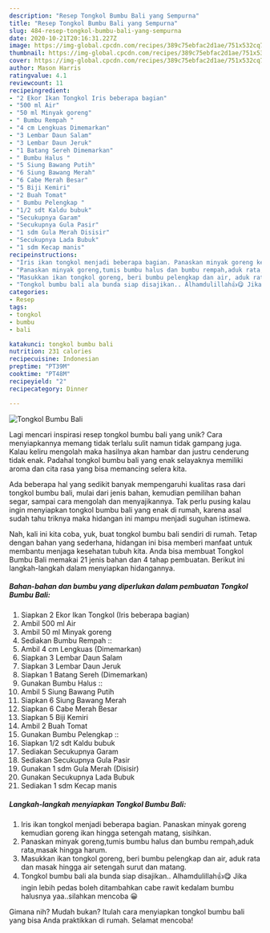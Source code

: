 ```yaml
---
description: "Resep Tongkol Bumbu Bali yang Sempurna"
title: "Resep Tongkol Bumbu Bali yang Sempurna"
slug: 484-resep-tongkol-bumbu-bali-yang-sempurna
date: 2020-10-21T20:16:31.227Z
image: https://img-global.cpcdn.com/recipes/389c75ebfac2d1ae/751x532cq70/tongkol-bumbu-bali-foto-resep-utama.jpg
thumbnail: https://img-global.cpcdn.com/recipes/389c75ebfac2d1ae/751x532cq70/tongkol-bumbu-bali-foto-resep-utama.jpg
cover: https://img-global.cpcdn.com/recipes/389c75ebfac2d1ae/751x532cq70/tongkol-bumbu-bali-foto-resep-utama.jpg
author: Mason Harris
ratingvalue: 4.1
reviewcount: 11
recipeingredient:
- "2 Ekor Ikan Tongkol Iris beberapa bagian"
- "500 ml Air"
- "50 ml Minyak goreng"
- " Bumbu Rempah "
- "4 cm Lengkuas Dimemarkan"
- "3 Lembar Daun Salam"
- "3 Lembar Daun Jeruk"
- "1 Batang Sereh Dimemarkan"
- " Bumbu Halus "
- "5 Siung Bawang Putih"
- "6 Siung Bawang Merah"
- "6 Cabe Merah Besar"
- "5 Biji Kemiri"
- "2 Buah Tomat"
- " Bumbu Pelengkap "
- "1/2 sdt Kaldu bubuk"
- "Secukupnya Garam"
- "Secukupnya Gula Pasir"
- "1 sdm Gula Merah Disisir"
- "Secukupnya Lada Bubuk"
- "1 sdm Kecap manis"
recipeinstructions:
- "Iris ikan tongkol menjadi beberapa bagian. Panaskan minyak goreng kemudian goreng ikan hingga setengah matang, sisihkan."
- "Panaskan minyak goreng,tumis bumbu halus dan bumbu rempah,aduk rata,masak hingga harum."
- "Masukkan ikan tongkol goreng, beri bumbu pelengkap dan air, aduk rata dan masak hingga air setengah surut dan matang."
- "Tongkol bumbu bali ala bunda siap disajikan.. Alhamdulillah👍😋 Jika ingin lebih pedas boleh ditambahkan cabe rawit kedalam bumbu halusnya yaa..silahkan mencoba 😀"
categories:
- Resep
tags:
- tongkol
- bumbu
- bali

katakunci: tongkol bumbu bali 
nutrition: 231 calories
recipecuisine: Indonesian
preptime: "PT39M"
cooktime: "PT48M"
recipeyield: "2"
recipecategory: Dinner

---
```



![Tongkol Bumbu Bali](https://img-global.cpcdn.com/recipes/389c75ebfac2d1ae/751x532cq70/tongkol-bumbu-bali-foto-resep-utama.jpg)

Lagi mencari inspirasi resep tongkol bumbu bali yang unik? Cara menyiapkannya memang tidak terlalu sulit namun tidak gampang juga. Kalau keliru mengolah maka hasilnya akan hambar dan justru cenderung tidak enak. Padahal tongkol bumbu bali yang enak selayaknya memiliki aroma dan cita rasa yang bisa memancing selera kita.

Ada beberapa hal yang sedikit banyak mempengaruhi kualitas rasa dari tongkol bumbu bali, mulai dari jenis bahan, kemudian pemilihan bahan segar, sampai cara mengolah dan menyajikannya. Tak perlu pusing kalau ingin menyiapkan tongkol bumbu bali yang enak di rumah, karena asal sudah tahu triknya maka hidangan ini mampu menjadi suguhan istimewa.




Nah, kali ini kita coba, yuk, buat tongkol bumbu bali sendiri di rumah. Tetap dengan bahan yang sederhana, hidangan ini bisa memberi manfaat untuk membantu menjaga kesehatan tubuh kita. Anda bisa membuat Tongkol Bumbu Bali memakai 21 jenis bahan dan 4 tahap pembuatan. Berikut ini langkah-langkah dalam menyiapkan hidangannya.

<!--inarticleads1-->

##### Bahan-bahan dan bumbu yang diperlukan dalam pembuatan Tongkol Bumbu Bali:

1. Siapkan 2 Ekor Ikan Tongkol (Iris beberapa bagian)
1. Ambil 500 ml Air
1. Ambil 50 ml Minyak goreng
1. Sediakan  Bumbu Rempah ::
1. Ambil 4 cm Lengkuas (Dimemarkan)
1. Siapkan 3 Lembar Daun Salam
1. Siapkan 3 Lembar Daun Jeruk
1. Siapkan 1 Batang Sereh (Dimemarkan)
1. Gunakan  Bumbu Halus ::
1. Ambil 5 Siung Bawang Putih
1. Siapkan 6 Siung Bawang Merah
1. Siapkan 6 Cabe Merah Besar
1. Siapkan 5 Biji Kemiri
1. Ambil 2 Buah Tomat
1. Gunakan  Bumbu Pelengkap ::
1. Siapkan 1/2 sdt Kaldu bubuk
1. Sediakan Secukupnya Garam
1. Sediakan Secukupnya Gula Pasir
1. Gunakan 1 sdm Gula Merah (Disisir)
1. Gunakan Secukupnya Lada Bubuk
1. Sediakan 1 sdm Kecap manis




<!--inarticleads2-->

##### Langkah-langkah menyiapkan Tongkol Bumbu Bali:

1. Iris ikan tongkol menjadi beberapa bagian. Panaskan minyak goreng kemudian goreng ikan hingga setengah matang, sisihkan.
1. Panaskan minyak goreng,tumis bumbu halus dan bumbu rempah,aduk rata,masak hingga harum.
1. Masukkan ikan tongkol goreng, beri bumbu pelengkap dan air, aduk rata dan masak hingga air setengah surut dan matang.
1. Tongkol bumbu bali ala bunda siap disajikan.. Alhamdulillah👍😋 Jika ingin lebih pedas boleh ditambahkan cabe rawit kedalam bumbu halusnya yaa..silahkan mencoba 😀




Gimana nih? Mudah bukan? Itulah cara menyiapkan tongkol bumbu bali yang bisa Anda praktikkan di rumah. Selamat mencoba!
